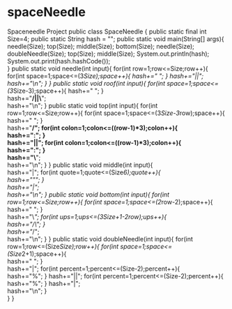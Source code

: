 # spaceNeedle
Spaceneedle Project
public class SpaceNeedle
{
    public static final int Size=4;
   public static String hash = "";
   public static void main(String[] args){
        needle(Size);
        top(Size);
        middle(Size);
        bottom(Size);
        needle(Size);
        doubleNeedle(Size);
        top(Size);
        middle(Size);
        System.out.println(hash);
        System.out.print(hash.hashCode());      
    }
   public static void needle(int input){
        for(int row=1;row<=Size;row++){
            for(int space=1;space<=(3*Size);space++){
                hash+=" ";
            }
            hash+="||";
            hash+="\n";
        }
    }
    public static void roof(int input){
        for(int space=1;space<=(3*Size-3);space++){
                hash+=" ";
         }               
        hash+="__/||\\__";        
        hash+="\n";
   }
   public static void top(int input){
        for(int row=1;row<=Size;row++){
            for(int space=1;space<=(3*Size-3*row);space++){                    
                hash+=" ";
            }            
            hash+="__/";
            for(int colon=1;colon<=((row-1)*3);colon++){                
                hash+=":";
            }            
            hash+="||";
            for(int colon=1;colon<=((row-1)*3);colon++){                
                hash+=":";
            }           
            hash+="\\__";            
            hash+="\n";
        }
    }
   public static void middle(int input){        
        hash+="|";
        for(int quote=1;quote<=(Size*6);quote++){            
            hash+="\"";
        }        
        hash+="|";        
        hash+="\n";
    }
   public static void bottom(int input){
       for(int row=1;row<=Size;row++){
           for(int space=1;space<=(2*row-2);space++){               
               hash+=" ";
            }           
           hash+="\\_";
           for(int ups=1;ups<=(3*Size+1-2*row);ups++){               
               hash+="/\\";
                }           
           hash+="_/";           
           hash+="\n";
        }
    }
   public static void doubleNeedle(int input){
        for(int row=1;row<=(Size*Size);row++){
            for(int space=1;space<=(Size*2+1);space++){                
                hash+=" ";
            }            
            hash+="|";
            for(int percent=1;percent<=(Size-2);percent++){                
                hash+="%";
            }
            hash+="||";
            for(int percent=1;percent<=(Size-2);percent++){
                hash+="%";
            }
            hash+="|";            
            hash+="\n";
        }   
    }
}

